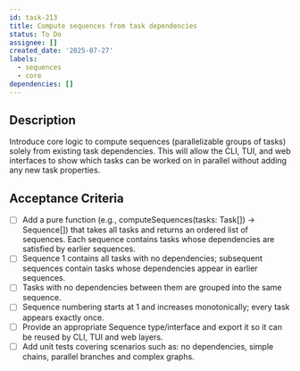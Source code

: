 ```yaml
---
id: task-213
title: Compute sequences from task dependencies
status: To Do
assignee: []
created_date: '2025-07-27'
labels:
  - sequences
  - core
dependencies: []
---
```


## Description

Introduce core logic to compute sequences (parallelizable groups of tasks) solely from existing task dependencies. This will allow the CLI, TUI, and web interfaces to show which tasks can be worked on in parallel without adding any new task properties.

## Acceptance Criteria

- [ ] Add a pure function (e.g., computeSequences(tasks: Task[]) → Sequence[]) that takes all tasks and returns an ordered list of sequences. Each sequence contains tasks whose dependencies are satisfied by earlier sequences.
- [ ] Sequence 1 contains all tasks with no dependencies; subsequent sequences contain tasks whose dependencies appear in earlier sequences.
- [ ] Tasks with no dependencies between them are grouped into the same sequence.
- [ ] Sequence numbering starts at 1 and increases monotonically; every task appears exactly once.
- [ ] Provide an appropriate Sequence type/interface and export it so it can be reused by CLI, TUI and web layers.
- [ ] Add unit tests covering scenarios such as: no dependencies, simple chains, parallel branches and complex graphs.
